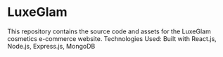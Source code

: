 # LuxeGlam
This repository contains the source code and assets for the LuxeGlam cosmetics e-commerce website. Technologies Used: Built with React.js, Node.js, Express.js, MongoDB
